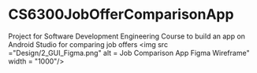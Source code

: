 # CS6300JobOfferComparisonApp
Project for Software Development Engineering Course to build an app on Android Studio for comparing job offers
<img src ="Design/2_GUI_Figma.png" alt = Job Comparison App Figma Wireframe" width = "1000"/>

